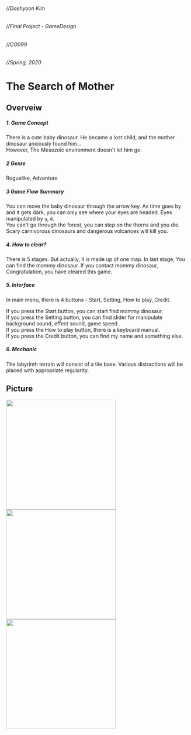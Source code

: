###### //Daehyeon Kim   
###### //Final Project - GameDesign   
###### //CO099   
###### //Spring, 2020   
   
The Search of Mother   
=============
Overveiw
-------------   
##### 1. Game Concept   
There is a cute baby dinosaur. He became a lost child, and the mother dinosaur anxiously found him...   
However, The Mesozoic environment doesn't let him go.   
##### 2 Genre
Roguelike, Adventure   
##### 3 Game Flow Summary   
You can move the baby dinosaur through the arrow key. As time goes by and it gets dark, you can only see where your eyes are headed. Eyes manipulated by `a`, `d`.   
You can't go through the forest, you can step on the thorns and you die. Scary carnivorous dinosaurs and dangerous volcanoes will kill you.   
##### 4. How to clear?
There is 5 stages. But actually, it is made up of one map. In last stage, You can find the mommy dinosaur. If you contact mommy dinosaur, Congratulation, you have cleared this game.   
##### 5. Interface
In main menu, there is 4 buttons - Start, Setting, How to play, Credit.   
   
If you press the Start button, you can start find mommy dinosaur.   
If you press the Setting button, you can find slider for manipulate background sound, effect sound, game speed.   
If you press the How to play button, there is a keyboard manual.   
If you press the Credit button, you can find my name and something else.
##### 6. Mechanic   
The labyrinth terrain will consist of a tile base. Various distractions will be placed with appropriate regularity.

## Picture

<div>
<img width="300" src="https://user-images.githubusercontent.com/65066421/85094274-5fdddc00-b229-11ea-89fb-517c41ae5f91.png">
<img width="300" src="https://user-images.githubusercontent.com/65066421/86887130-13543500-c133-11ea-9716-82bcf6c607db.png">
<img width="300" src="https://user-images.githubusercontent.com/65066421/86887460-878ed880-c133-11ea-9666-232d812ebad3.png">
</div>
